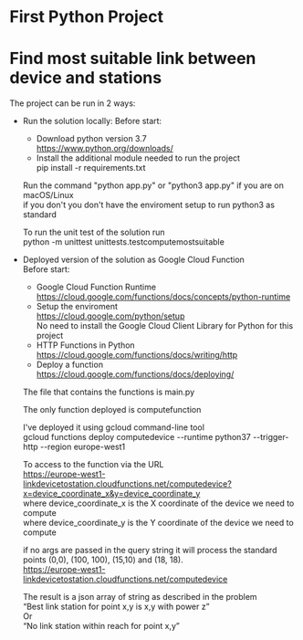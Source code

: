 # First Python Project
# Find most suitable link between device and stations

The project can be run in 2 ways:
- Run the solution locally:
    Before start:
    - Download python version 3.7  
        https://www.python.org/downloads/  
    - Install the additional module needed to run the project  
        pip install -r requirements.txt  
      
    Run the command "python app.py" or "python3 app.py" if you are on macOS/Linux  
    if you don't you don't have the enviroment setup to run python3 as standard  
  
    To run the unit test of the solution run  
    python -m unittest unittests.testcomputemostsuitable  
  
- Deployed version of the solution as Google Cloud Function  
    Before start:  
    - Google Cloud Function Runtime  
        https://cloud.google.com/functions/docs/concepts/python-runtime  
    - Setup the enviroment  
        https://cloud.google.com/python/setup  
        No need to install the Google Cloud Client Library for Python for this project  
    - HTTP Functions in Python  
        https://cloud.google.com/functions/docs/writing/http  
    - Deploy a function  
        https://cloud.google.com/functions/docs/deploying/  
  
    The file that contains the functions is main.py  
  
    The only function deployed is computefunction  
  
    I've deployed it using gcloud command-line tool  
    gcloud functions deploy computedevice --runtime python37 --trigger-http --region europe-west1  
  
    To access to the function via the URL  
    https://europe-west1-linkdevicetostation.cloudfunctions.net/computedevice?x=device_coordinate_x&y=device_coordinate_y  
    where device_coordinate_x is the X coordinate of the device we need to compute  
    where device_coordinate_y is the Y coordinate of the device we need to compute  
  
    if no args are passed in the query string it will process the standard points (0,0), (100, 100), (15,10) and (18, 18).  
    https://europe-west1-linkdevicetostation.cloudfunctions.net/computedevice  
  
    The result is a json array of string as described in the problem  
    “Best link station for point x,y is x,y with power z”  
    Or  
    “No link station within reach for point x,y”  